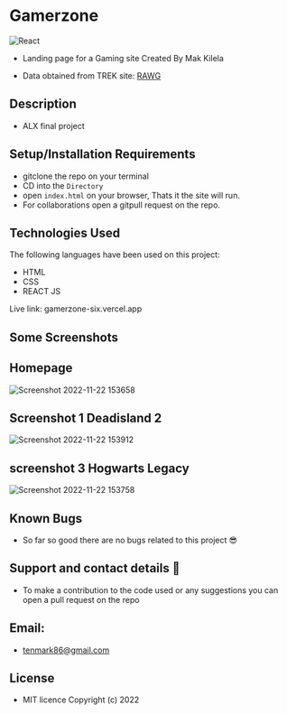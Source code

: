 # Gamerzone

![React](https://cdn.dribbble.com/users/5147579/screenshots/11135140/media/e677b1d8343719d2975c105d3d7eb1c7.gif)


* Landing page for a Gaming site
Created By Mak Kilela

* Data obtained from TREK site: [RAWG](https://rawg.io) 
 
## Description
* ALX final project 

## Setup/Installation Requirements

* gitclone the repo on your terminal 
* CD into the ```Directory```
* open ```index.html``` on your browser, Thats it the site will run.
* For collaborations open a gitpull request on the repo. 

## Technologies Used
The following languages have been used on this project:

* HTML
* CSS
* REACT JS 

Live link: gamerzone-six.vercel.app

## Some Screenshots

## Homepage
![Screenshot 2022-11-22 153658](https://user-images.githubusercontent.com/83606182/205067591-29d5237b-1d03-4959-a66c-50c6bc1efca4.png)

## Screenshot 1 Deadisland 2
![Screenshot 2022-11-22 153912](https://user-images.githubusercontent.com/83606182/205067847-ddc9a28d-e703-4e84-a6b0-631bdd40fd96.png)

## screenshot 3 Hogwarts Legacy
![Screenshot 2022-11-22 153758](https://user-images.githubusercontent.com/83606182/205068054-c1098d15-b8f0-4124-a85e-68a25307905a.png)


## Known Bugs
* So far so good there are no bugs related to this project 😎

## Support and contact details 🙂
* To make a contribution to the code used or any suggestions you can open a pull request on the repo

## Email:
* tenmark86@gmail.com

## License
* MIT licence Copyright (c) 2022 
